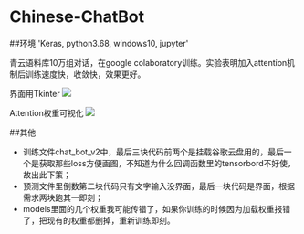 # Chinese-ChatBot
##环境
'Keras, python3.68, windows10, jupyter'<br>

  青云语料库10万组对话，在google colaboratory训练。实验表明加入attention机制后训练速度快，收敛快，效果更好。

界面用Tkinter
![](https://github.com/jiayiwang5/Chinese-ChatBot/blob/master/image/image.png)

Attention权重可视化
![](https://github.com/jiayiwang5/Chinese-ChatBot/blob/master/image/image2.png)

##其他
* 训练文件chat_bot_v2中，最后三块代码前两个是挂载谷歌云盘用的，最后一个是获取那些loss方便画图，不知道为什么回调函数里的tensorbord不好使，故出此下策；<br>
* 预测文件里倒数第二块代码只有文字输入没界面，最后一块代码是界面，根据需求两块跑其一即刻；<br>
* models里面的几个权重我可能传错了，如果你训练的时候因为加载权重报错了，把现有的权重都删掉，重新训练即刻。<br>

